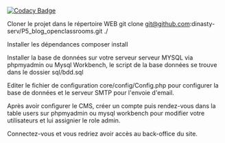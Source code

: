 [![Codacy Badge](https://api.codacy.com/project/badge/Grade/5a86828f8a5545bc9d4c2818a2e00686)](https://app.codacy.com/gh/dinasty-serv/P5_blog_openclassrooms?utm_source=github.com&utm_medium=referral&utm_content=dinasty-serv/P5_blog_openclassrooms&utm_campaign=Badge_Grade)

Cloner le projet dans le répertoire WEB
git clone git@github.com:dinasty-serv/P5_blog_openclassrooms.git ./

Installer les dépendances
composer install

Installer la base de données sur votre serveur serveur MYSQL via phpmyadmin ou Mysql Workbench, le script de la base données se trouve dans le dossier sql/bdd.sql

Editer le fichier de configuration core/config/Config.php pour configurer la base de données et le serveur SMTP pour l'envoie d'email. 

Après avoir configurer le CMS, créer un compte puis rendez-vous dans la table users sur phpmyadmin ou mysql workbench pour modifier votre utilisateurs et lui assignier le role admin. 

Connectez-vous et vous redriez avoir accès au back-office du site.
